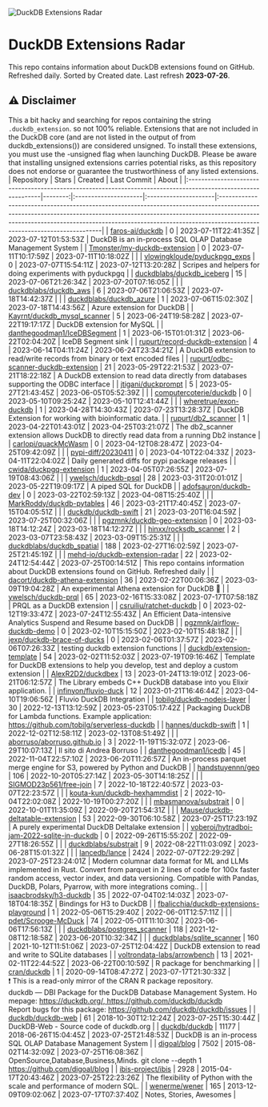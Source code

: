 ![DuckDB Extensions Radar](/img/duckdb_extension_radar.png?raw=true)
# DuckDB Extensions Radar

This repo contains information about DuckDB extensions found on GitHub. Refreshed daily. Sorted by Created date. 
 Last refresh **2023-07-26**.
## ⚠️ Disclaimer
 This a bit hacky and searching for repos containing the string `.duckdb_extension`. so not 100% reliable.
 Extensions that are not included in the DuckDB core (and are not listed in the output of from duckdb_extensions()) are considered unsigned. To install these extensions, you must use the -unsigned flag when launching DuckDB. Please be aware that installing unsigned extensions carries potential risks, as this repository does not endorse or guarantee the trustworthiness of any listed extensions.
| Repository                                                                                                    |   Stars | Created              | Last Commit          | About                                                                                                                                                                                                                                                                              |
|:--------------------------------------------------------------------------------------------------------------|--------:|:---------------------|:---------------------|:-----------------------------------------------------------------------------------------------------------------------------------------------------------------------------------------------------------------------------------------------------------------------------------|
| [faros-ai/duckdb](https://github.com/faros-ai/duckdb)                                                         |       0 | 2023-07-11T22:41:35Z | 2023-07-12T01:53:53Z | DuckDB is an in-process SQL OLAP Database Management System                                                                                                                                                                                                                        |
| [Tmonster/my-duckdb-extension](https://github.com/Tmonster/my-duckdb-extension)                               |       0 | 2023-07-11T10:17:59Z | 2023-07-11T10:18:02Z |                                                                                                                                                                                                                                                                                    |
| [vlowingkloude/pyduckpgq_exps](https://github.com/vlowingkloude/pyduckpgq_exps)                               |       0 | 2023-07-07T15:54:11Z | 2023-07-12T13:20:28Z | Scripes and helpers for doing experiments with pyduckpgq                                                                                                                                                                                                                           |
| [duckdblabs/duckdb_iceberg](https://github.com/duckdblabs/duckdb_iceberg)                                     |      15 | 2023-07-06T21:26:34Z | 2023-07-20T07:16:05Z |                                                                                                                                                                                                                                                                                    |
| [duckdblabs/duckdb_aws](https://github.com/duckdblabs/duckdb_aws)                                             |       6 | 2023-07-06T21:06:53Z | 2023-07-18T14:42:37Z |                                                                                                                                                                                                                                                                                    |
| [duckdblabs/duckdb_azure](https://github.com/duckdblabs/duckdb_azure)                                         |       1 | 2023-07-06T15:02:30Z | 2023-07-18T14:43:56Z | Azure extension for DuckDB                                                                                                                                                                                                                                                         |
| [Kayrnt/duckdb_mysql_scanner](https://github.com/Kayrnt/duckdb_mysql_scanner)                                 |       5 | 2023-06-24T19:58:28Z | 2023-07-22T19:17:17Z | DuckDB extension for MySQL                                                                                                                                                                                                                                                         |
| [danthegoodman1/IceDBSegment](https://github.com/danthegoodman1/IceDBSegment)                                 |       1 | 2023-06-15T01:01:31Z | 2023-06-22T02:04:20Z | IceDB Segment sink                                                                                                                                                                                                                                                                 |
| [rupurt/record-duckdb-extension](https://github.com/rupurt/record-duckdb-extension)                           |       4 | 2023-06-14T04:11:24Z | 2023-06-24T23:34:21Z | A DuckDB extension to read/write records from binary or text encoded files                                                                                                                                                                                                         |
| [rupurt/odbc-scanner-duckdb-extension](https://github.com/rupurt/odbc-scanner-duckdb-extension)               |      21 | 2023-05-29T22:21:53Z | 2023-07-21T18:22:18Z | A DuckDB extension to read data directly from databases supporting the ODBC interface                                                                                                                                                                                              |
| [jtigani/duckprompt](https://github.com/jtigani/duckprompt)                                                   |       5 | 2023-05-27T21:43:45Z | 2023-06-05T05:52:39Z |                                                                                                                                                                                                                                                                                    |
| [computercoterie/duckdb](https://github.com/computercoterie/duckdb)                                           |       0 | 2023-05-10T09:25:24Z | 2023-05-10T12:41:44Z |                                                                                                                                                                                                                                                                                    |
| [wheretrue/exon-duckdb](https://github.com/wheretrue/exon-duckdb)                                             |       1 | 2023-04-28T14:30:43Z | 2023-07-23T13:28:37Z | DuckDB Extension for working with bioinformatic data.                                                                                                                                                                                                                              |
| [rupurt/db2_scanner](https://github.com/rupurt/db2_scanner)                                                   |       1 | 2023-04-22T01:43:01Z | 2023-04-25T03:21:07Z | The db2_scanner extension allows DuckDB to directly read data from a running Db2 instance                                                                                                                                                                                          |
| [carlopi/quackMcWasm](https://github.com/carlopi/quackMcWasm)                                                 |       0 | 2023-04-12T08:28:47Z | 2023-04-25T09:42:09Z |                                                                                                                                                                                                                                                                                    |
| [pypi-diff/20230411](https://github.com/pypi-diff/20230411)                                                   |       0 | 2023-04-10T22:04:33Z | 2023-04-11T22:04:02Z | Daily generated diffs for pypi package releases                                                                                                                                                                                                                                    |
| [cwida/duckpgq-extension](https://github.com/cwida/duckpgq-extension)                                         |       1 | 2023-04-05T07:26:55Z | 2023-07-19T08:43:06Z |                                                                                                                                                                                                                                                                                    |
| [ywelsch/duckdb-psql](https://github.com/ywelsch/duckdb-psql)                                                 |      28 | 2023-03-31T20:01:01Z | 2023-05-22T19:09:17Z | A piped SQL for DuckDB                                                                                                                                                                                                                                                             |
| [adofsauron/duckdb-dev](https://github.com/adofsauron/duckdb-dev)                                             |       0 | 2023-03-22T02:59:13Z | 2023-04-08T15:25:40Z |                                                                                                                                                                                                                                                                                    |
| [MarkRoddy/duckdb-pytables](https://github.com/MarkRoddy/duckdb-pytables)                                     |      46 | 2023-03-21T17:40:45Z | 2023-07-15T04:05:51Z |                                                                                                                                                                                                                                                                                    |
| [duckdb/duckdb-swift](https://github.com/duckdb/duckdb-swift)                                                 |      21 | 2023-03-20T16:04:59Z | 2023-07-25T00:32:06Z |                                                                                                                                                                                                                                                                                    |
| [pgzmnk/duckdb-geo-extension](https://github.com/pgzmnk/duckdb-geo-extension)                                 |       0 | 2023-03-18T14:12:24Z | 2023-03-18T14:12:27Z |                                                                                                                                                                                                                                                                                    |
| [hinxx/rocksdb_scanner](https://github.com/hinxx/rocksdb_scanner)                                             |       2 | 2023-03-07T23:58:43Z | 2023-03-09T15:25:31Z |                                                                                                                                                                                                                                                                                    |
| [duckdblabs/duckdb_spatial](https://github.com/duckdblabs/duckdb_spatial)                                     |     188 | 2023-02-27T16:02:59Z | 2023-07-25T21:45:19Z |                                                                                                                                                                                                                                                                                    |
| [mehd-io/duckdb-extension-radar](https://github.com/mehd-io/duckdb-extension-radar)                           |      22 | 2023-02-24T12:54:44Z | 2023-07-25T00:14:51Z | This repo contains information about DuckDB extensions found on GitHub. Refreshed daily                                                                                                                                                                                            |
| [dacort/duckdb-athena-extension](https://github.com/dacort/duckdb-athena-extension)                           |      36 | 2023-02-22T00:06:36Z | 2023-03-09T19:04:28Z | An experimental Athena extension for DuckDB 🐤                                                                                                                                                                                                                                      |
| [ywelsch/duckdb-prql](https://github.com/ywelsch/duckdb-prql)                                                 |      65 | 2023-02-16T15:33:08Z | 2023-07-17T07:58:18Z | PRQL as a DuckDB extension                                                                                                                                                                                                                                                         |
| [csruiliu/ratchet-duckdb](https://github.com/csruiliu/ratchet-duckdb)                                         |       0 | 2023-02-12T19:33:47Z | 2023-07-24T12:55:43Z | An Efficient Data-intensive Analytics Suspend and Resume based on DuckDB                                                                                                                                                                                                           |
| [pgzmnk/airflow-duckdb-demo](https://github.com/pgzmnk/airflow-duckdb-demo)                                   |       0 | 2023-02-10T15:15:50Z | 2023-02-10T15:48:18Z |                                                                                                                                                                                                                                                                                    |
| [jexp/duckdb-brace-of-ducks](https://github.com/jexp/duckdb-brace-of-ducks)                                   |       0 | 2023-02-06T01:37:57Z | 2023-02-06T07:26:33Z | testing duckdb extension functions                                                                                                                                                                                                                                                 |
| [duckdb/extension-template](https://github.com/duckdb/extension-template)                                     |      54 | 2023-02-02T11:52:03Z | 2023-07-19T09:16:46Z | Template for DuckDB extensions to help you develop, test and deploy a custom extension                                                                                                                                                                                             |
| [AlexR2D2/duckdbex](https://github.com/AlexR2D2/duckdbex)                                                     |      13 | 2023-01-24T13:19:01Z | 2023-06-21T06:12:57Z | The Library embeds C++ DuckDB database into you Elixir application.                                                                                                                                                                                                                |
| [infinyon/fluvio-duck](https://github.com/infinyon/fluvio-duck)                                               |      12 | 2023-01-21T16:46:44Z | 2023-04-10T19:06:56Z | Fluvio DuckDB Integration                                                                                                                                                                                                                                                          |
| [tobilg/duckdb-nodejs-layer](https://github.com/tobilg/duckdb-nodejs-layer)                                   |      30 | 2022-12-13T13:12:59Z | 2023-05-23T05:17:42Z | Packaging DuckDB for Lambda functions. Example application: https://github.com/tobilg/serverless-duckdb                                                                                                                                                                            |
| [hannes/duckdb-swift](https://github.com/hannes/duckdb-swift)                                                 |       1 | 2022-12-02T12:58:11Z | 2023-02-13T08:51:49Z |                                                                                                                                                                                                                                                                                    |
| [aborruso/aborruso.github.io](https://github.com/aborruso/aborruso.github.io)                                 |       3 | 2022-11-19T15:32:07Z | 2023-06-29T10:07:13Z | Il sito di Andrea Borruso                                                                                                                                                                                                                                                          |
| [danthegoodman1/icedb](https://github.com/danthegoodman1/icedb)                                               |      45 | 2022-11-04T22:57:10Z | 2023-06-20T11:26:57Z | An in-process parquet merge engine for S3, powered by Python and DuckDB                                                                                                                                                                                                            |
| [handstuyennn/geo](https://github.com/handstuyennn/geo)                                                       |     106 | 2022-10-20T05:27:14Z | 2023-05-30T14:18:25Z |                                                                                                                                                                                                                                                                                    |
| [SIGMOD23p561/free-join](https://github.com/SIGMOD23p561/free-join)                                           |       7 | 2022-10-18T22:40:57Z | 2023-03-07T22:23:57Z |                                                                                                                                                                                                                                                                                    |
| [kouta-kun/duckdb-hexhammdist](https://github.com/kouta-kun/duckdb-hexhammdist)                               |       2 | 2022-10-04T22:02:08Z | 2022-10-19T00:27:20Z |                                                                                                                                                                                                                                                                                    |
| [mbasmanova/substrait](https://github.com/mbasmanova/substrait)                                               |       0 | 2022-10-01T11:35:09Z | 2022-09-20T21:54:31Z |                                                                                                                                                                                                                                                                                    |
| [Mause/duckdb-deltatable-extension](https://github.com/Mause/duckdb-deltatable-extension)                     |      53 | 2022-09-30T06:10:58Z | 2023-07-25T17:23:19Z | A purely experimental DuckDB Deltalake extension                                                                                                                                                                                                                                   |
| [voberoi/hytradboi-jam-2022-sqlite-in-duckdb](https://github.com/voberoi/hytradboi-jam-2022-sqlite-in-duckdb) |       0 | 2022-09-26T15:55:20Z | 2022-09-27T18:26:55Z |                                                                                                                                                                                                                                                                                    |
| [duckdblabs/substrait](https://github.com/duckdblabs/substrait)                                               |       9 | 2022-08-22T11:03:09Z | 2023-06-28T15:01:32Z |                                                                                                                                                                                                                                                                                    |
| [lancedb/lance](https://github.com/lancedb/lance)                                                             |    2424 | 2022-07-07T22:29:29Z | 2023-07-25T23:24:01Z | Modern columnar data format for ML and LLMs implemented in Rust. Convert from parquet in 2 lines of code for 100x faster random access, vector index, and data versioning. Compatible with Pandas, DuckDB, Polars, Pyarrow, with more integrations coming..                        |
| [isaacbrodsky/h3-duckdb](https://github.com/isaacbrodsky/h3-duckdb)                                           |      35 | 2022-07-04T02:14:03Z | 2023-07-18T04:18:35Z | Bindings for H3 to DuckDB                                                                                                                                                                                                                                                          |
| [fbalicchia/duckdb-extensions-playground](https://github.com/fbalicchia/duckdb-extensions-playground)         |       1 | 2022-05-06T15:29:40Z | 2022-06-01T12:57:11Z |                                                                                                                                                                                                                                                                                    |
| [pdet/Scrooge-McDuck](https://github.com/pdet/Scrooge-McDuck)                                                 |      74 | 2022-05-01T11:10:30Z | 2023-06-06T17:56:13Z |                                                                                                                                                                                                                                                                                    |
| [duckdblabs/postgres_scanner](https://github.com/duckdblabs/postgres_scanner)                                 |     118 | 2021-12-08T12:18:58Z | 2023-06-20T10:32:34Z |                                                                                                                                                                                                                                                                                    |
| [duckdblabs/sqlite_scanner](https://github.com/duckdblabs/sqlite_scanner)                                     |     160 | 2021-10-12T11:51:06Z | 2023-07-25T12:04:42Z | DuckDB extension to read and write to SQLite databases                                                                                                                                                                                                                             |
| [voltrondata-labs/arrowbench](https://github.com/voltrondata-labs/arrowbench)                                 |      13 | 2021-02-11T22:44:52Z | 2023-06-22T00:10:59Z | R package for benchmarking                                                                                                                                                                                                                                                         |
| [cran/duckdb](https://github.com/cran/duckdb)                                                                 |       1 | 2020-09-14T08:47:27Z | 2023-07-17T21:30:33Z | :exclamation: This is a read-only mirror of the CRAN R package repository.  duckdb — DBI Package for the DuckDB Database Management System. Homepage: https://duckdb.org/, https://github.com/duckdb/duckdb  Report bugs for this package: https://github.com/duckdb/duckdb/issues |
| [duckdb/duckdb-web](https://github.com/duckdb/duckdb-web)                                                     |      61 | 2018-10-30T12:12:24Z | 2023-07-25T15:30:44Z | DuckDB-Web - Source code of duckdb.org                                                                                                                                                                                                                                             |
| [duckdb/duckdb](https://github.com/duckdb/duckdb)                                                             |   11177 | 2018-06-26T15:04:45Z | 2023-07-25T21:48:53Z | DuckDB is an in-process SQL OLAP Database Management System                                                                                                                                                                                                                        |
| [digoal/blog](https://github.com/digoal/blog)                                                                 |    7502 | 2015-08-02T14:32:09Z | 2023-07-25T16:08:36Z | OpenSource,Database,Business,Minds. git clone --depth 1 https://github.com/digoal/blog                                                                                                                                                                                             |
| [ibis-project/ibis](https://github.com/ibis-project/ibis)                                                     |    2928 | 2015-04-17T20:43:46Z | 2023-07-25T22:23:26Z | The flexibility of Python with the scale and performance of modern SQL.                                                                                                                                                                                                            |
| [wenerme/wener](https://github.com/wenerme/wener)                                                             |     165 | 2013-12-09T09:02:06Z | 2023-07-17T07:37:40Z | Notes, Stories, Awesomes                                                                                                                                                                                                                                                           |